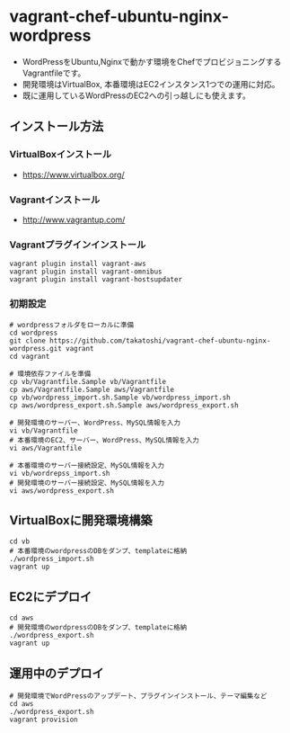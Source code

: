 # vagrant-chef-ubuntu-nginx-wordpress

* WordPressをUbuntu,Nginxで動かす環境をChefでプロビジョニングするVagrantfileです。
* 開発環境はVirtualBox, 本番環境はEC2インスタンス1つでの運用に対応。
* 既に運用しているWordPressのEC2への引っ越しにも使えます。

## インストール方法

### VirtualBoxインストール
 * https://www.virtualbox.org/

### Vagrantインストール
 * http://www.vagrantup.com/

### Vagrantプラグインインストール
```
vagrant plugin install vagrant-aws
vagrant plugin install vagrant-omnibus
vagrant plugin install vagrant-hostsupdater
```

### 初期設定
```
# wordpressフォルダをローカルに準備
cd wordpress
git clone https://github.com/takatoshi/vagrant-chef-ubuntu-nginx-wordpress.git vagrant
cd vagrant

# 環境依存ファイルを準備
cp vb/Vagrantfile.Sample vb/Vagrantfile
cp aws/Vagrantfile.Sample aws/Vagrantfile
cp vb/wordpress_import.sh.Sample vb/wordpress_import.sh
cp aws/wordpress_export.sh.Sample aws/wordpress_export.sh

# 開発環境のサーバー、WordPress、MySQL情報を入力
vi vb/Vagrantfile
# 本番環境のEC2、サーバー、WordPress、MySQL情報を入力
vi aws/Vagrantfile

# 本番環境のサーバー接続設定、MySQL情報を入力
vi vb/wordrepss_import.sh
# 開発環境のサーバー接続設定、MySQL情報を入力
vi aws/wordpress_export.sh
```
## VirtualBoxに開発環境構築
```
cd vb
# 本番環境のwordpressのDBをダンプ、templateに格納
./wordpress_import.sh
vagrant up
```

## EC2にデプロイ
```
cd aws
# 開発環境のwordpressのDBをダンプ、templateに格納
./wordpress_export.sh
vagrant up
```

## 運用中のデプロイ
```
# 開発環境でWordPressのアップデート、プラグインインストール、テーマ編集など
cd aws
./wordpress_export.sh
vagrant provision
```
